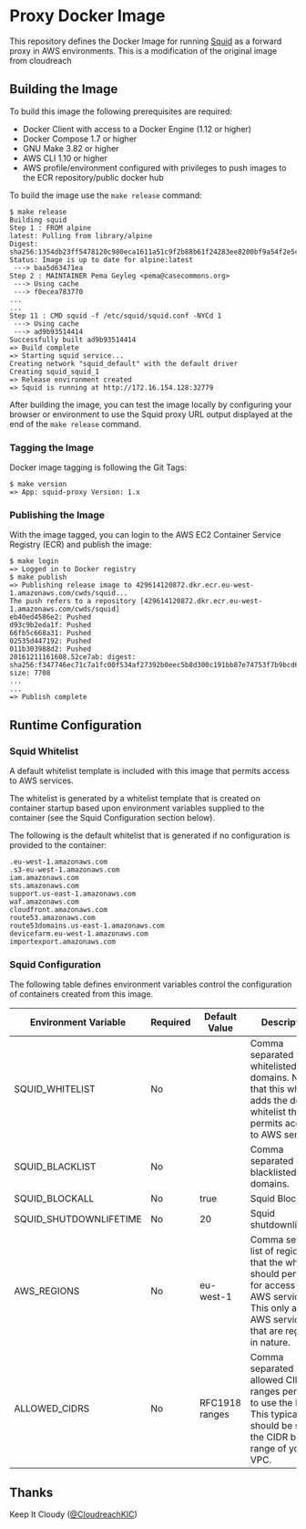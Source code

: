 # Proxy Docker Image

This repository defines the Docker Image for running [Squid](http://www.squid-cache.org) as a forward proxy in AWS environments.
This is a modification of the original image from cloudreach

## Building the Image

To build this image the following prerequisites are required:

- Docker Client with access to a Docker Engine (1.12 or higher)
- Docker Compose 1.7 or higher
- GNU Make 3.82 or higher
- AWS CLI 1.10 or higher
- AWS profile/environment configured with privileges to push images to the ECR repository/public docker hub

To build the image use the `make release` command:

```
$ make release
Building squid
Step 1 : FROM alpine
latest: Pulling from library/alpine
Digest: sha256:1354db23ff5478120c980eca1611a51c9f2b88b61f24283ee8200bf9a54f2e5c
Status: Image is up to date for alpine:latest
 ---> baa5d63471ea
Step 2 : MAINTAINER Pema Geyleg <pema@casecommons.org>
 ---> Using cache
 ---> f0ecea783770
...
...
Step 11 : CMD squid -f /etc/squid/squid.conf -NYCd 1
 ---> Using cache
 ---> ad9b93514414
Successfully built ad9b93514414
=> Build complete
=> Starting squid service...
Creating network "squid_default" with the default driver
Creating squid_squid_1
=> Release environment created
=> Squid is running at http://172.16.154.128:32779
```

After building the image, you can test the image locally by configuring your browser or environment to use the Squid proxy URL output displayed at the end of the `make release` command.

### Tagging the Image

Docker image tagging is following the Git Tags:

```
$ make version
=> App: squid-proxy Version: 1.x
```

### Publishing the Image

With the image tagged, you can login to the AWS EC2 Container Service Registry (ECR) and publish the image:

```
$ make login
=> Logged in to Docker registry
$ make publish
=> Publishing release image to 429614120872.dkr.ecr.eu-west-1.amazonaws.com/cwds/squid...
The push refers to a repository [429614120872.dkr.ecr.eu-west-1.amazonaws.com/cwds/squid]
eb40ed4586e2: Pushed
d93c9b2eda1f: Pushed
66fb5c668a31: Pushed
02535d447192: Pushed
011b303988d2: Pushed
20161211161608.52ce7ab: digest: sha256:f347746ec71c7a1fc00f534af27392b0eec5b8d300c191bb87e74753f7b9bcd6 size: 7708
...
...
=> Publish complete
```


## Runtime Configuration

### Squid Whitelist

A default whitelist template is included with this image that permits access to AWS services.

The whitelist is generated by a whitelist template that is created on container startup based upon environment variables supplied to the container (see the Squid Configuration section below).

The following is the default whitelist that is generated if no configuration is provided to the container:

```
.eu-west-1.amazonaws.com
.s3-eu-west-1.amazonaws.com
iam.amazonaws.com
sts.amazonaws.com
support.us-east-1.amazonaws.com
waf.amazonaws.com
cloudfront.amazonaws.com
route53.amazonaws.com
route53domains.us-east-1.amazonaws.com
devicefarm.eu-west-1.amazonaws.com
importexport.amazonaws.com
```

### Squid Configuration

The following table defines environment variables control the configuration of containers created from this image.

| Environment Variable | Required | Default Value  | Description                                                                                                                                               | Examples                     |
|----------------------|----------|----------------|-----------------------------------------------------------------------------------------------------------------------------------------------------------|------------------------------|
| SQUID_WHITELIST      | No       |                | Comma separated list of whitelisted domains.  Note that this whitelist adds the default whitelist that permits access to AWS services.                    | .cloudreach.com,.google.com |
| SQUID_BLACKLIST      | No       |                | Comma separated list of blacklisted domains. | .exploit-db.com |
| SQUID_BLOCKALL        | No       | true | Squid Block all               | `false|true`            |
| SQUID_SHUTDOWNLIFETIME        | No       | 20 | Squid shutdownlifetime             | 30            |
| AWS_REGIONS          | No       | eu-west-1      | Comma separate list of regions that the whitelist should perform for access to AWS services.  This only affects AWS services that are regional in nature. | eu-west-1,eu-central-1     |
| ALLOWED_CIDRS        | No       | RFC1918 ranges | Comma separated list of allowed CIDR ranges permitted to use the Proxy.  This typically should be set to the CIDR block range of your VPC.                | 10.0.0.0/8,172.16.0.0/12,192.168.0.0/16            |



## Thanks

Keep It Cloudy ([@CloudreachKIC](https://twitter.com/cloudreachkic))
